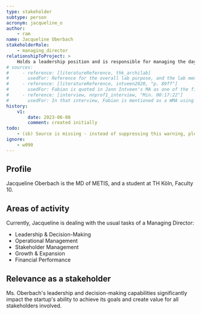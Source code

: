 ```yaml
---
type: stakeholder
subtype: person
acronym: jacqueline_o
author: 
    - ram
name: Jacqueline Oberbach
stakeholderRole: 
    - managing_director
relationshipToProject: >
    Holds a leadership position and is responsible for managing the day-to-day activities and overall performance of the startup. 
# sources:
#     - reference: [literatureReference, thk_archilab]
#       usedFor: Reference for the overall lab purpose, and the lab members
#     - reference: [literatureReference, intveen2020, "p. 89ff"]
#       usedFor: Fabian is quoted in Jann Intveen's MA as one of the first Divekit users
#     - reference: [interview, nnprof1_interview, "Min. 00:17:22"]
#       usedFor: In that interview, Fabian is mentioned as a WMA using Divekit
history:
    v1:
        date: 2023-06-08
        comment: created initially
todo:
    - (sb) Source is missing - instead of suppressing this warning, please add a source (interview?)
ignore: 
    - w090
---
```


## Profile

Jacqueline Oberbach is the MD of METIS, and a student at TH Köln, Faculty 10.

## Areas of activity

Currently, Jacqueline is dealing with the usual tasks of a Managing Director:

* Leadership & Decision-Making
* Operational Management
* Stakeholder Management
* Growth & Expansion
* Financial Performance

## Relevance as a stakeholder

Ms. Oberbach's leadership and decision-making capabilities significantly impact the startup's ability to achieve its goals and create value for all stakeholders involved.
